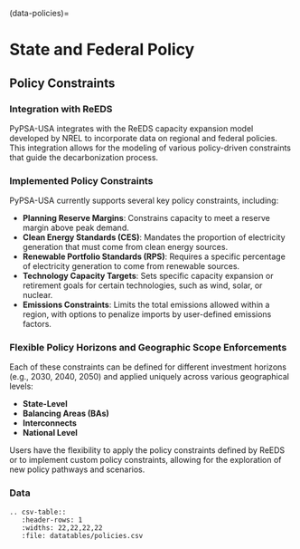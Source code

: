 (data-policies)=
# State and Federal Policy

## Policy Constraints

### Integration with ReEDS

PyPSA-USA integrates with the ReEDS capacity expansion model developed by NREL to incorporate data on regional and federal policies. This integration allows for the modeling of various policy-driven constraints that guide the decarbonization process.

### Implemented Policy Constraints

PyPSA-USA currently supports several key policy constraints, including:

- **Planning Reserve Margins**: Constrains capacity to meet a reserve margin above peak demand.
- **Clean Energy Standards (CES)**: Mandates the proportion of electricity generation that must come from clean energy sources.
- **Renewable Portfolio Standards (RPS)**: Requires a specific percentage of electricity generation to come from renewable sources.
- **Technology Capacity Targets**: Sets specific capacity expansion or retirement goals for certain technologies, such as wind, solar, or nuclear.
- **Emissions Constraints**: Limits the total emissions allowed within a region, with options to penalize imports by user-defined emissions factors.

### Flexible Policy Horizons and Geographic Scope Enforcements

Each of these constraints can be defined for different investment horizons (e.g., 2030, 2040, 2050) and applied uniquely across various geographical levels:

- **State-Level**
- **Balancing Areas (BAs)**
- **Interconnects**
- **National Level**

Users have the flexibility to apply the policy constraints defined by ReEDS or to implement custom policy constraints, allowing for the exploration of new policy pathways and scenarios.


### Data
```{eval-rst}
.. csv-table::
   :header-rows: 1
   :widths: 22,22,22,22
   :file: datatables/policies.csv
```
